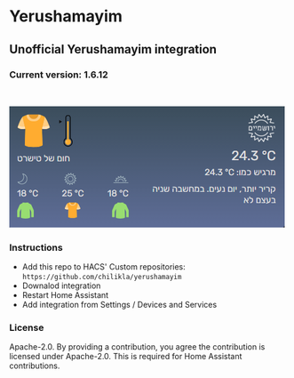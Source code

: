 # Yerushamayim
## Unofficial Yerushamayim integration

### Current version: 1.6.12
<br/>

![screenshot](https://raw.githubusercontent.com/chilikla/yerushamayim/main/screenshot.png)

### Instructions
- Add this repo to HACS' Custom repositories: `https://github.com/chilikla/yerushamayim`
- Downalod integration
- Restart Home Assistant
- Add integration from Settings / Devices and Services

### License
Apache-2.0. By providing a contribution, you agree the contribution is licensed under Apache-2.0. This is required for Home Assistant contributions.
